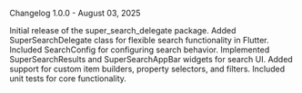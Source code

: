 Changelog
1.0.0 - August 03, 2025

Initial release of the super_search_delegate package.
Added SuperSearchDelegate class for flexible search functionality in Flutter.
Included SearchConfig for configuring search behavior.
Implemented SuperSearchResults and SuperSearchAppBar widgets for search UI.
Added support for custom item builders, property selectors, and filters.
Included unit tests for core functionality.
